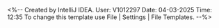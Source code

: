 <%--
  Created by IntelliJ IDEA.
  User: V1012297
  Date: 04-03-2025
  Time: 12:35
  To change this template use File | Settings | File Templates.
--%>
<head>
    <style>
        input::-webkit-outer-spin-button,
        input::-webkit-inner-spin-button {
            -webkit-appearance: none;
            margin: 0;
        }

        /* Firefox */
        input[type=number] {
            -moz-appearance: textfield;
        }

    </style>

</head>
<body>
<div class="wrapper">
    <div class="header header-filter" style="background-image: url('assets/img/bg2.jpeg');">
        <div class="container">
            <div class="row tim-row">
                <div class="col-md-8 col-md-offset-2">
                    <div class="brand">
                        <h3 style="color: white;">SFTP STATUS</h3>
                    </div>
                </div>
            </div>

        </div>

    </div>


    <div class="main main-raised"
         style="outline: #1c2529; outline-width: inherit; outline-style: auto; height: inherit">
        <div class="section">


            <div class="container table-responsive" style="border-radius: 20px;" >
                <table class="table table-bordered table-responsive"
                       style="width:100%; border-radius: 20px; overflow: auto">
                    <thead style="background-color:#34495E; font-weight:600; color:white; border-radius: 10px;">
                    <tr>
                        <th style="text-align: center; vertical-align: middle; width: 15%;">Circle Name</th>
                        <th style="text-align: center; vertical-align: middle; width: 20%;">Sch-10 Report Status</th>
                        <th style="text-align: center; vertical-align: middle; width: 10%;">File Received Status</th>
                        <th style="text-align: center; vertical-align: middle; width: 20%;">File Recd. Date-Time</th>
                        <th style="text-align: center; vertical-align: middle; width: 15%;">Whether Revised File Received</th>
                        <th style="text-align: center; vertical-align: middle; width: 20%;">Error, if any</th>
                    </tr>
                    </thead>
                    <tbody>
                    <tr>
                        <td>
                            <input type="text" ng-model="sftpstatus.row.circleName"
                                   class="form-control text-center"
                                   style="width: 100%; white-space: nowrap; overflow: hidden; text-overflow: ellipsis;" readonly />
                        </td>
                        <td>
                            <input type="text" ng-model="sftpstatus.row.reportStatus"
                                   class="form-control text-center"
                                   style="width: 100%;" readonly />
                        </td>
                        <td>
                            <input type="text" ng-model="sftpstatus.row.fileReceivedStatus"
                                   class="form-control text-center"
                                   style="width: 100%;" readonly />
                        </td>
                        <td>
                            <input type="text" ng-model="sftpstatus.row.timeStamp"
                                   class="form-control text-center"
                                   style="width: 100%;" readonly />
                        </td>
                        <td>
                            <input type="text" ng-model="sftpstatus.row.revisedFileStatus"
                                   class="form-control text-center"
                                   style="width: 100%;" readonly />
                        </td>
                        <td>

                            <input type="text" ng-model="sftpstatus.row.message"
                                   class="form-control text-center"
                                   style="width: 100%;" readonly />

                        </td>
                    </tr>
                    </tbody>
                </table>

                <!--Container-->
            </div>

            <!--Section-->
        </div>

        <!--Main -->
    </div>
    <!--Wrapper-->
</div>
</body>
